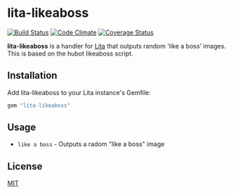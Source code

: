 # lita-likeaboss

[![Build Status](https://travis-ci.org/henrrrik/lita-likeaboss.png)](https://travis-ci.org/henrrrik/lita-likeaboss)
[![Code Climate](https://codeclimate.com/github/henrrrik/lita-likeaboss.png)](https://codeclimate.com/github/henrrrik/lita-likeaboss)
[![Coverage Status](https://coveralls.io/repos/henrrrik/lita-likeaboss/badge.png)](https://coveralls.io/r/henrrrik/lita-likeaboss)

**lita-likeaboss** is a handler for [Lita](https://github.com/jimmycuadra/lita) that outputs random 'like a boss' images. This is based on the hubot likeaboss script.

## Installation

Add lita-likeaboss to your Lita instance's Gemfile:

``` ruby
gem "lita-likeaboss"
```

## Usage

* `like a boss` - Outputs a radom "like a boss" image

## License

[MIT](http://opensource.org/licenses/MIT)
